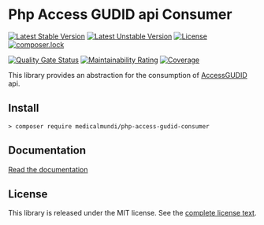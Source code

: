
Php Access GUDID api Consumer
==============================

[![Latest Stable Version](https://poser.pugx.org/medicalmundi/php-access-gudid-consumer/v/stable)](https://packagist.org/packages/medicalmundi/php-access-gudid-consumer)
[![Latest Unstable Version](https://poser.pugx.org/medicalmundi/php-access-gudid-consumer/v/unstable)](https://packagist.org/packages/medicalmundi/php-access-gudid-consumer)
[![License](https://poser.pugx.org/medicalmundi/php-access-gudid-consumer/license)](https://packagist.org/packages/medicalmundi/php-access-gudid-consumer)
[![composer.lock](https://poser.pugx.org/medicalmundi/php-access-gudid-consumer/composerlock)](https://packagist.org/packages/medicalmundi/php-access-gudid-consumer)

[![Quality Gate Status](https://sonarcloud.io/api/project_badges/measure?project=MedicalMundi_php-access-gudid-consumer&metric=alert_status)](https://sonarcloud.io/dashboard?id=MedicalMundi_php-access-gudid-consumer)
[![Maintainability Rating](https://sonarcloud.io/api/project_badges/measure?project=MedicalMundi_php-access-gudid-consumer&metric=sqale_rating)](https://sonarcloud.io/dashboard?id=MedicalMundi_php-access-gudid-consumer)
[![Coverage](https://sonarcloud.io/api/project_badges/measure?project=MedicalMundi_php-access-gudid-consumer&metric=coverage)](https://sonarcloud.io/dashboard?id=MedicalMundi_php-access-gudid-consumer)

This library provides an abstraction for the consumption of
[AccessGUDID](https://accessgudid.nlm.nih.gov/) api.

Install
-------------

```console
> composer require medicalmundi/php-access-gudid-consumer
```

Documentation
-------------

[Read the documentation](docs/index.md)

License
-------

This library is released under the MIT license. See the [complete license text](LICENSE).
